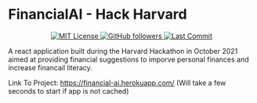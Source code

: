 # FinancialAI - Hack Harvard

<p align="center">
  <a href="https://github.com/wriggs12/Huffman-Data-Compressor/blob/master/LICENSE">
    <img src="https://img.shields.io/github/license/wriggs12/FinancialAI-HackHarvard" alt="MIT License">
  </a>
  <a href="https://github.com/wriggs12">
    <img alt="GitHub followers" src="https://img.shields.io/github/followers/wriggs12?style=social">
  </a>
  <a href="https://github.com/wriggs12">
    <img alt="Last Commit" src="https://img.shields.io/github/last-commit/wriggs12/FinancialAI-HackHarvard">
  </a>
</p>

A react application built during the Harvard Hackathon in October 2021 aimed at providing financial suggestions to imporve personal finances and increase financail literacy. 

Link To Project: https://financial-ai.herokuapp.com/ (Will take a few seconds to start if app is not cached)
